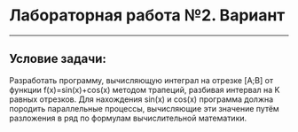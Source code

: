 # Лабораторная работа №2. Вариант
***
## Условие задачи:

Разработать программу, вычисляющую интеграл на отрезке [A;B] от
функции f(x)=sin(x)+cos(x) методом трапеций, разбивая интервал на K равных
отрезков. Для нахождения sin(х) и cos(x) программа должна породить параллельные
процессы, вычисляющие эти значение путём разложения в ряд по формулам
вычислительной математики.
